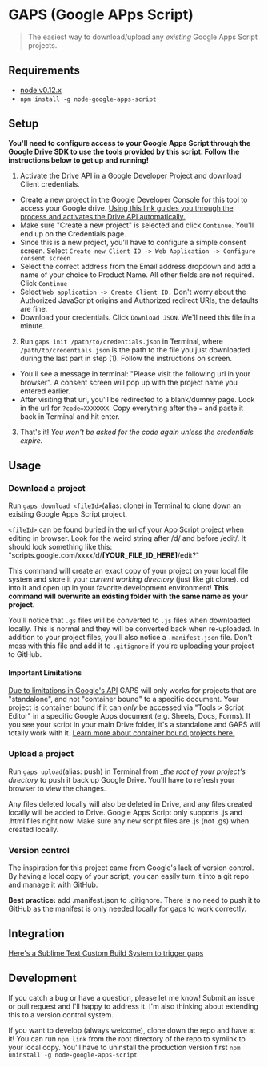 # GAPS (Google APps Script)
>The easiest way to download/upload any _existing_ Google Apps Script projects.

## Requirements
  - [node v0.12.x](https://nodejs.org/download/)
  - `npm install -g node-google-apps-script`

## Setup
**You'll need to configure access to your Google Apps Script through the Google Drive SDK to use the tools provided by this script. Follow the instructions below to get up and running!**

1. Activate the Drive API in a Google Developer Project and download Client credentials.
  - Create a new project in the Google Developer Console for this tool to access your Google drive. [Using this link guides you through the process and activates the Drive API automatically.](https://console.developers.google.com/start/api?id=drive&credential=client_key)
  - Make sure "Create a new project" is selected and click `Continue`. You'll end up on the Credentials page.
  - Since this is a new project, you'll have to configure a simple consent screen. Select `Create new Client ID -> Web Application -> Configure consent screen`
  - Select the correct address from the Email address dropdown and add a name of your choice to Product Name. All other fields are not required. Click `Continue`
  - Select `Web application -> Create Client ID.` Don't worry about the Authorized JavaScript origins and Authorized redirect URIs, the defaults are fine.
  - Download your credentials. Click `Download JSON`. We'll need this file in a minute.

2. Run `gaps init /path/to/credentials.json` in Terminal, where `/path/to/credentials.json` is the path to the file you just downloaded during the last part in step (1). Follow the instructions on screen.
  - You'll see a message in terminal: "Please visit the following url in your browser". A consent screen will pop up with the project name you entered earlier.
  - After visiting that url, you'll be redirected to a blank/dummy page. Look in the url for `?code=XXXXXXX`. Copy everything after the `=` and paste it back in Terminal and hit enter.

3. That's it! _You won't be asked for the code again unless the credentials expire._

## Usage
### Download a project
Run `gaps download <fileId>`(alias: clone) in Terminal to clone down an existing Google Apps Script project.

`<fileId>` can be found buried in the url of your App Script project when editing in browser. Look for the weird string after /d/ and before /edit/. It should look something like this: "scripts.google.com/xxxx/d/**[YOUR_FILE_ID_HERE]**/edit?"

This command will create an exact copy of your project on your local file system and store it your _current working directory_ (just like git clone). cd into it and open up in your favorite development environment! **This command will overwrite an existing folder with the same name as your project.**

You'll notice that `.gs` files will be converted to `.js` files when downloaded locally. This is normal and they will be converted back when re-uploaded. In addition to your project files, you'll also notice a `.manifest.json` file. Don't mess with this file and add it to `.gitignore` if you're uploading your project to GitHub.

#### Important Limitations
[Due to limitations in Google's API](https://developers.google.com/apps-script/import-export#limitations) GAPS will only works for projects that are "standalone", and not "container bound" to a specific document. Your project is container bound if it can _only_ be accessed via "Tools > Script Editor" in a specific Google Apps document (e.g. Sheets, Docs, Forms). If you see your script in your main Drive folder, it's a standalone and GAPS will totally work with it. [Learn more about container bound projects here.](https://developers.google.com/apps-script/guides/bound)

### Upload a project
Run `gaps upload`(alias: push) in Terminal from __the root of your project's directory_ to push it back up Google Drive. You'll have to refresh your browser to view the changes.

Any files deleted locally will also be deleted in Drive, and any files created locally will be added to Drive. Google Apps Script only supports .js and .html files right now. Make sure any new script files are .js (not .gs) when created locally.

### Version control
The inspiration for this project came from Google's lack of version control. By having a local copy of your script, you can easily turn it into a git repo and manage it with GitHub.

**Best practice:** add .manifest.json to .gitignore. There is no need to push it to GitHub as the manifest is only needed locally for gaps to work correctly.

## Integration

[Here's a Sublime Text Custom Build System to trigger gaps](https://gist.github.com/Shrugs/41dd61b577d11a45611b)

## Development
If you catch a bug or have a question, please let me know! Submit an issue or pull request and I'll happy to address it. I'm also thinking about extending this to a version control system.

If you want to develop (always welcome), clone down the repo and have at it! You can run `npm link` from the root directory of the repo to symlink to your local copy. You'll have to uninstall the production version first `npm uninstall -g node-google-apps-script`

